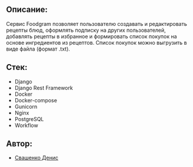 ## Описание:
Сервис Foodgram позволяет пользователю создавать и редактировать рецепты блюд, оформлять подписку на других пользователей, добавлять рецепты в избранное и формировать список покупок на основе ингредиентов из рецептов. Список покупок можно выгрузить в виде файла (формат .txt).

## Стек: 
* Django
* Django Rest Framework
* Docker
* Docker-compose
* Gunicorn
* Nginx
* PostgreSQL
* Workflow

## Автор:
* [Свашенко Денис](https://github.com/KzarSnake) 
